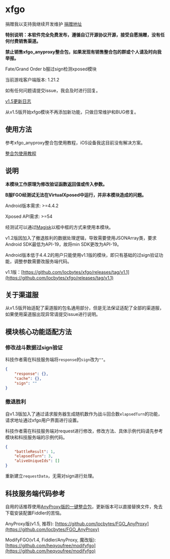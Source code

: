 # xfgo

捐赠我以支持我继续开发维护 [捐赠地址](https://github.com/locbytes/donation)

**特别说明：本软件完全免费发布，遵循自订开源协议开源，接受自愿捐赠，没有任何付费销售渠道。**

**禁止销售xfgo_anyproxy整合包，如果发现有销售整合包的群或个人请及时向我举报。**

Fate/Grand Order b服过sign检测xposed模块

当前游戏客户端版本: 1.21.2

如有任何问题请提交issue，我会及时进行回复。

[v1.5更新日志](https://github.com/locbytes/xfgo/blob/master/ChangeLog.md)

从v1.5版开始xfgo模块不再添加新功能，只做日常维护和BUG修复。

## 使用方法

参考xfgo_anyproxy整合包使用教程，iOS设备我这目前没有解决方案。

[整合包使用教程](https://github.com/locbytes/FGO_AnyProxy/blob/master/整合包使用教程/整合包使用教程.md)

## 说明

**本模块工作原理为修改验证函数返回值或传入参数。**

**B服FGO经测试无法在VirtualXposed中运行，并非本模块造成的问题。**

Android版本需求: >=4.4.2

Xposed API需求: >=54

经测试可以通过[Magisk](https://forum.xda-developers.com/apps/magisk)以框中框的方式来使用本模块。

v1.2版因加入了撤退胜利的数据处理逻辑，导致需要使用JSONArray类，要求Android SDK最低为API-19，故将min SDK更改为API-19。

Android版本低于4.4.2的用户只能使用v1.1版的模块，即只有基础的过sign验证功能，调整参数需要改服务端代码。

v1.1版：[https://github.com/locbytes/xfgo/releases/tag/v1.1](https://github.com/locbytes/xfgo/releases/tag/v1.1)

## 关于渠道服

从v1.5版开始适配了渠道服的包名通用部分，但是无法保证适配了全部的渠道服，如果使用渠道服出现异常请提交issue进行说明。

## 模块核心功能适配方法

### 修改战斗数据过sign验证

科技作者需在科技服务端将`response`的`sign`改为`""`。

```json
{
    "response": {},
    "cache": {},
    "sign": ""
}
```

### 撤退胜利

自v1.3版加入了通过请求服务器生成随机数作为战斗回合数`elapsedTurn`的功能，请求地址通过xfgo用户界面进行设置。

科技作者需在科技服务端对request进行修改，修改方法、具体示例代码请先参考模块和科技服务端的示例代码。

```json
{
    "battleResult": 1,
    "elapsedTurn": 3,
    "aliveUniqueIds": []
}
```

重新建立`requestData`，无需对sign进行处理。

## 科技服务端代码参考

自用的话推荐使用[AnyProxy版的一键整合包](https://github.com/locbytes/FGO_AnyProxy/releases)，更新版本可以直接替换文件，免去下载安装配置Fiddler的苦恼。

AnyProxy版(v1.5, 推荐): [https://github.com/locbytes/FGO_AnyProxy](https://github.com/locbytes/FGO_AnyProxy)

ModifyFGO(v1.4, Fiddler/AnyProxy, 魔改版): [https://github.com/heqyoufree/modifyfgo](https://github.com/heqyoufree/modifyfgo)
